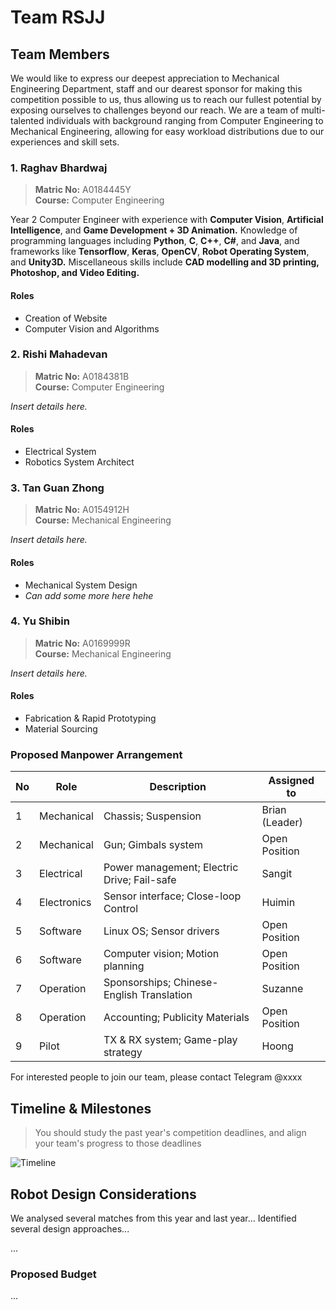# Team RSJJ

## Team Members
We would like to express our deepest appreciation to Mechanical Engineering Department, staff and our dearest sponsor for making this competition possible to us, thus allowing us to reach our fullest potential by exposing ourselves to challenges beyond our reach. We are a team of multi-talented individuals with background ranging from Computer Engineering to Mechanical Engineering, allowing for easy workload distributions due to our experiences and skill sets. 

### 1. Raghav Bhardwaj
> **Matric No:** A0184445Y          
> **Course:** Computer Engineering  

Year 2 Computer Engineer with experience with **Computer Vision**, **Artificial Intelligence**, and **Game Development + 3D Animation.** Knowledge of programming languages including **Python**, **C**, **C++**, **C#**, and **Java**, and frameworks like **Tensorflow**, **Keras**, **OpenCV**, **Robot Operating System**, and **Unity3D.** Miscellaneous skills include **CAD modelling and 3D printing, Photoshop, and Video Editing.**
#### Roles
* Creation of Website
* Computer Vision and Algorithms

### 2. Rishi Mahadevan
> **Matric No:** A0184381B        
> **Course:** Computer Engineering

*Insert details here.*
#### Roles
* Electrical System
* Robotics System Architect

### 3. Tan Guan Zhong
> **Matric No:** A0154912H           
> **Course:** Mechanical Engineering

*Insert details here.*
#### Roles
* Mechanical System Design
* *Can add some more here hehe*

### 4. Yu Shibin
> **Matric No:** A0169999R                
> **Course:** Mechanical Engineering

*Insert details here.*
#### Roles
* Fabrication & Rapid Prototyping
* Material Sourcing



### Proposed Manpower Arrangement
No| Role          |  Description                        | Assigned to       | 
--|---------------|---                                  |---                |
 1|  Mechanical   |  Chassis; Suspension                |  Brian (Leader)   |
 2|  Mechanical   |  Gun; Gimbals system                | Open Position|
 3|  Electrical   |  Power management; Electric Drive; Fail-safe   |  Sangit |
 4|  Electronics  |  Sensor interface; Close-loop Control | Huimin          | 
 5|  Software     | Linux OS; Sensor drivers            | Open Position     | 
 6|  Software     | Computer vision; Motion planning    | Open Position     | 
 7|  Operation    | Sponsorships; Chinese-English Translation | Suzanne     |   
 8|  Operation    | Accounting; Publicity Materials     | Open Position     |  
 9|  Pilot        | TX & RX system; Game-play strategy  |  Hoong            |

 For interested people to join our team, please contact Telegram @xxxx 

## Timeline & Milestones


 >   You should study the past year's competition deadlines, and align your team's progress to those deadlines

![Timeline](./assets/team-awesome-timeline.png)

## Robot Design Considerations

We analysed several matches from this year and last year... Identified several design approaches...

...

### Proposed Budget

...
